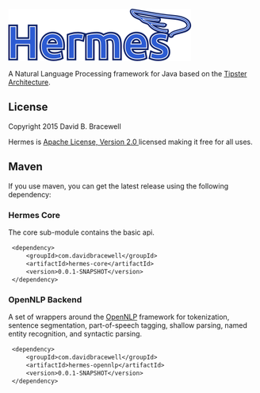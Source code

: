 ![Hermes](https://github.com/dbracewell/hermes/blob/gh-pages/images/hermes.png)

A Natural Language Processing framework for Java based on the [Tipster Architecture](http://cs.nyu.edu/cs/faculty/grishman/tipster.html).

## License
Copyright 2015 David B. Bracewell

Hermes is [Apache License, Version 2.0 ](LICENSE) licensed making it free for all uses.

## Maven
If you use maven, you can get the latest release using the following dependency:

### Hermes Core
The core sub-module contains the basic api.
```
 <dependency>
     <groupId>com.davidbracewell</groupId>
     <artifactId>hermes-core</artifactId>
     <version>0.0.1-SNAPSHOT</version>
 </dependency>
```

### OpenNLP Backend
A set of wrappers around the [OpenNLP](https://opennlp.apache.org/) framework for tokenization, sentence segmentation, part-of-speech tagging, shallow parsing, named entity recognition, and syntactic parsing.
```
 <dependency>
     <groupId>com.davidbracewell</groupId>
     <artifactId>hermes-opennlp</artifactId>
     <version>0.0.1-SNAPSHOT</version>
 </dependency>
```



